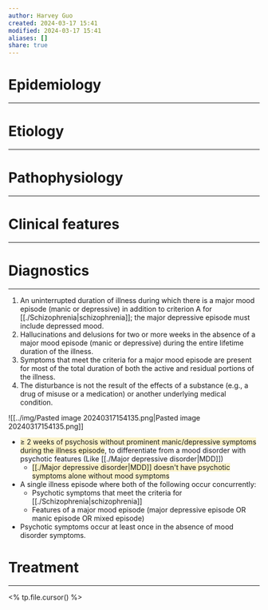 ```yaml
---
author: Harvey Guo
created: 2024-03-17 15:41
modified: 2024-03-17 15:41
aliases: []
share: true
---
```

# Epidemiology
---


# Etiology
---


# Pathophysiology
---


# Clinical features
---


# Diagnostics
---
1. An uninterrupted duration of illness during which there is a major mood episode (manic or depressive) in addition to criterion A for [[./Schizophrenia|schizophrenia]]; the major depressive episode must include depressed mood.
2. Hallucinations and delusions for two or more weeks in the absence of a major mood episode (manic or depressive) during the entire lifetime duration of the illness.
3. Symptoms that meet the criteria for a major mood episode are present for most of the total duration of both the active and residual portions of the illness.
4. The disturbance is not the result of the effects of a substance (e.g., a drug of misuse or a medication) or another underlying medical condition.

![[../img/Pasted image 20240317154135.png|Pasted image 20240317154135.png]]

- <span style="background:rgba(240, 200, 0, 0.2)">≥ 2 weeks of psychosis without prominent manic/depressive symptoms during the illness episode</span>, to differentiate from a mood disorder with psychotic features (Like [[./Major depressive disorder|MDD]])
	- <span style="background:rgba(240, 200, 0, 0.2)">[[./Major depressive disorder|MDD]] doesn't have psychotic symptoms alone without mood symptoms</span>
- A single illness episode where both of the following occur concurrently:
	- Psychotic symptoms that meet the criteria for [[./Schizophrenia|schizophrenia]]
	- Features of a major mood episode (major depressive episode OR manic episode OR mixed episode)
- Psychotic symptoms occur at least once in the absence of mood disorder symptoms.
# Treatment
---
<% tp.file.cursor() %>
